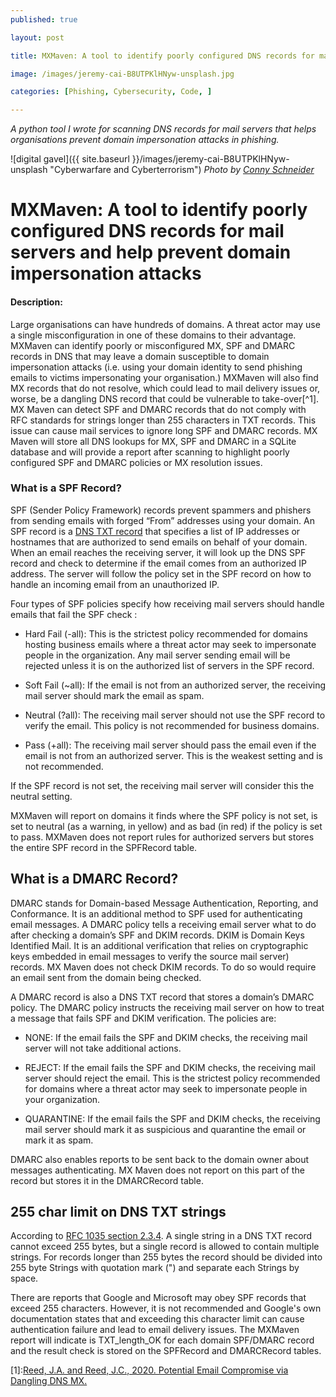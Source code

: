 ```yaml
---
published: true

layout: post

title: MXMaven: A tool to identify poorly configured DNS records for mail servers

image: /images/jeremy-cai-B8UTPKlHNyw-unsplash.jpg

categories: [Phishing, Cybersecurity, Code, ]

---
```


_A python tool I wrote for scanning DNS records for mail servers that helps organisations prevent domain impersonation attacks in phishing._

![digital gavel]({{ site.baseurl }}/images/jeremy-cai-B8UTPKlHNyw-unsplash "Cyberwarfare and Cyberterrorism") 
_Photo by [Conny Schneider](https://unsplash.com/@choys_)_   



#  MXMaven: A tool to identify poorly configured DNS records for mail servers and help prevent domain impersonation attacks
#### Description:
Large organisations can have hundreds of domains. A threat actor may use a single misconfiguration in one of these domains to their advantage. MXMaven can identify poorly or misconfigured MX, SPF and DMARC records in DNS that may leave a domain susceptible to domain impersonation attacks (i.e. using your domain identity to send phishing emails to victims impersonating your organisation.) MXMaven will also find MX records that do not resolve, which could lead to mail delivery issues or, worse, be a dangling DNS record that could be vulnerable to take-over[^1]. MX Maven can detect SPF and DMARC records that do not comply with RFC standards for strings longer than 255 characters in TXT records. This issue can cause mail services to ignore long SPF and DMARC records. MX Maven will store all DNS lookups for MX, SPF and DMARC in a SQLite database and will provide a report after scanning to highlight poorly configured SPF and DMARC policies or MX resolution issues.

### What is a SPF Record?

SPF (Sender Policy Framework) records prevent spammers and phishers from sending emails with forged “From” addresses using your domain. An SPF record is a [DNS TXT record](https://www.cloudflare.com/learning/dns/dns-records/dns-txt-record/) that specifies a list of IP addresses or hostnames that are authorized to send emails on behalf of your domain. When an email reaches the receiving server, it will look up the DNS SPF record and check to determine if the email comes from an authorized IP address. The server will follow the policy set in the SPF record on how to handle an incoming email from an unauthorized IP.

Four types of SPF policies specify how receiving mail servers should handle emails that fail the SPF check :

- Hard Fail (-all): This is the strictest policy recommended for domains hosting business emails where a threat actor may seek to impersonate people in the organization. Any mail server sending email will be rejected unless it is on the authorized list of servers in the SPF record.

- Soft Fail (~all): If the email is not from an authorized server, the receiving mail server should mark the email as spam.

- Neutral (?all): The receiving mail server should not use the SPF record to verify the email. This policy is not recommended for business domains.

- Pass (+all): The receiving mail server should pass the email even if the email is not from an authorized server. This is the weakest setting and is not recommended.

If the SPF record is not set, the receiving mail server will consider this the neutral setting.

MXMaven will report on domains it finds where the SPF policy is not set, is set to neutral (as a warning, in yellow) and as bad (in red) if the policy is set to pass. MXMaven does not report rules for authorized servers but stores the entire SPF record in the SPFRecord table.

## What is a DMARC Record?
DMARC stands for Domain-based Message Authentication, Reporting, and Conformance. It is an additional method to SPF used for authenticating email messages. A DMARC policy tells a receiving email server what to do after checking a domain’s SPF and DKIM  records. DKIM is Domain Keys Identified Mail. It is an additional verification that relies on cryptographic keys embedded in email messages to verify the source mail server) records. MX Maven does not check DKIM records. To do so would require an email sent from the domain being checked.

A DMARC record is also a DNS TXT record that stores a domain’s DMARC policy. The DMARC policy instructs the receiving mail server on how to treat a message that fails SPF and DKIM verification. The policies are:

- NONE: If the email fails the SPF and DKIM checks, the receiving mail server will not take additional actions.

- REJECT: If the email fails the SPF and DKIM checks, the receiving mail server should reject the email. This is the strictest policy recommended for domains where a threat actor may seek to impersonate people in your organization.

- QUARANTINE: If the email fails the SPF and DKIM checks, the receiving mail server should mark it as suspicious and quarantine the email or mark it as spam.

DMARC also enables reports to be sent back to the domain owner about messages authenticating. MX Maven does not report on this part of the record but stores it in the DMARCRecord table.

## 255 char limit on DNS TXT strings
According to [RFC 1035 section 2.3.4](https://datatracker.ietf.org/doc/html/rfc1035#section-2.3.4). A single string in a DNS TXT record cannot exceed 255 bytes, but a single record is allowed to contain multiple strings. For records longer than 255 bytes the record should be divided into 255 byte Strings with quotation mark (") and separate each Strings by space.

There are reports that Google and Microsoft may obey SPF records that exceed 255 characters. However, it is not recommended and Google's own documentation states that and exceeding this character limit can cause authentication failure and lead to email delivery issues.
The MXMaven report will indicate is TXT_length_OK for each domain SPF/DMARC record and the result check is stored on the SPFRecord and DMARCRecord tables.


[1]:[Reed, J.A. and Reed, J.C., 2020. Potential Email Compromise via Dangling DNS MX.](https://www.dnsinstitute.com/research/dangling-mx/dangling-mx-202007.pdf)